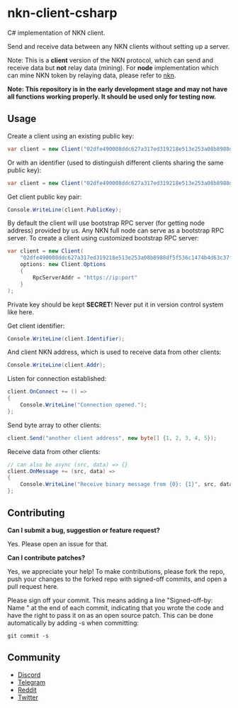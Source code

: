 # nkn-client-csharp

C# implementation of NKN client.

Send and receive data between any NKN clients without setting up a server.

Note: This is a **client** version of the NKN protocol, which can send and
receive data but **not** relay data (mining). For **node** implementation which
can mine NKN token by relaying data, please refer to
[nkn](https://github.com/nknorg/nkn/).

**Note: This repository is in the early development stage and may not have all
functions working properly. It should be used only for testing now.**

## Usage

Create a client using an existing public key:

```cs
var client = new Client("02dfe490008ddc627a317ed319218e513e253a08b8988df5f536c1474b4d63c37f");
```

Or with an identifier (used to distinguish different clients sharing the same
public key):

```cs
var client = new Client("02dfe490008ddc627a317ed319218e513e253a08b8988df5f536c1474b4d63c37f", "any string");
```

Get client public key pair:

```cs
Console.WriteLine(client.PublicKey);
```

By default the client will use bootstrap RPC server (for getting node address)
provided by us. Any NKN full node can serve as a bootstrap RPC server. To create
a client using customized bootstrap RPC server:

```cs
var client = new Client(
    "02dfe490008ddc627a317ed319218e513e253a08b8988df5f536c1474b4d63c37f",
    options: new Client.Options
    {
        RpcServerAddr = "https://ip:port"
    }
);
```

Private key should be kept **SECRET**! Never put it in version control system
like here.

Get client identifier:

```cs
Console.WriteLine(client.Identifier);
```

And client NKN address, which is used to receive data from other clients:

```cs
Console.WriteLine(client.Addr);
```

Listen for connection established:

```cs
client.OnConnect += () =>
{
    Console.WriteLine("Connection opened.");
};
```

Send byte array to other clients:

```cs
client.Send("another client address", new byte[] {1, 2, 3, 4, 5});
```

Receive data from other clients:

```cs
// can also be async (src, data) => {}
client.OnMessage += (src, data) =>
{
    Console.WriteLine("Receive binary message from {0}: {1}", src, data);
};
```

## Contributing

**Can I submit a bug, suggestion or feature request?**

Yes. Please open an issue for that.

**Can I contribute patches?**

Yes, we appreciate your help! To make contributions, please fork the repo, push
your changes to the forked repo with signed-off commits, and open a pull request
here.

Please sign off your commit. This means adding a line "Signed-off-by: Name
<email>" at the end of each commit, indicating that you wrote the code and have
the right to pass it on as an open source patch. This can be done automatically
by adding -s when committing:

```shell
git commit -s
```

## Community

* [Discord](https://discord.gg/c7mTynX)
* [Telegram](https://t.me/nknorg)
* [Reddit](https://www.reddit.com/r/nknblockchain/)
* [Twitter](https://twitter.com/NKN_ORG)
